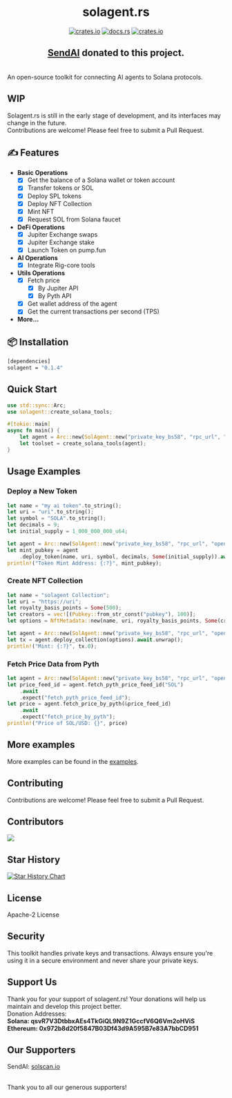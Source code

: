<div align="center">

# solagent.rs   
  [<img alt="crates.io" src="https://img.shields.io/crates/v/solagent?style=for-the-badge&logo=rust">](https://crates.io/crates/solagent)
  [<img alt="docs.rs" src="https://img.shields.io/docsrs/solagent?style=for-the-badge&logo=docs.rs">](https://docs.rs/solagent)
  [<img alt="crates.io" src="https://img.shields.io/crates/d/solagent?style=for-the-badge&logo=rust">](https://crates.io/crates/solagent)
  
  ## [SendAI](https://www.sendai.fun/) donated to this project.
</div>

</br>
An open-source toolkit for connecting AI agents to Solana protocols.

## WIP
Solagent.rs is still in the early stage of development, and its interfaces may change in the future.  
Contributions are welcome! Please feel free to submit a Pull Request.

## ✍️  Features
- **Basic Operations**  
    - [x] Get the balance of a Solana wallet or token account
    - [x] Transfer tokens or SOL 
    - [x] Deploy SPL tokens
    - [x] Deploy NFT Collection
    - [x] Mint NFT 
    - [x] Request SOL from Solana faucet

- **DeFi Operations**
    - [x] Jupiter Exchange swaps
    - [x] Jupiter Exchange stake
    - [x] Launch Token on pump.fun

- **AI Operations**
    - [x] Integrate Rig-core tools

- **Utils Operations**
    - [x] Fetch price
        - [x] By Jupiter API
        - [x] By Pyth API
    - [x] Get wallet address of the agent
    - [x] Get the current transactions per second (TPS)

- **More...**

## 📦 Installation

```bash
[dependencies]
solagent = "0.1.4"
```

## Quick Start
```rust
use std::sync::Arc;
use solagent::create_solana_tools;

#[tokio::main]
async fn main() {
    let agent = Arc::new(SolAgent::new("private_key_bs58", "rpc_url", "openai_api_key"));
    let toolset = create_solana_tools(agent);
}
```

## Usage Examples
### Deploy a New Token
```rust
let name = "my ai token".to_string();
let uri = "uri".to_string();
let symbol = "SOLA".to_string();
let decimals = 9;
let initial_supply = 1_000_000_000_u64;

let agent = Arc::new(SolAgent::new("private_key_bs58", "rpc_url", "openai_api_key"));
let mint_pubkey = agent
    .deploy_token(name, uri, symbol, decimals, Some(initial_supply)).await;
println!("Token Mint Address: {:?}", mint_pubkey);
```

### Create NFT Collection
```rust
let name = "solagent Collection";
let uri = "https://uri";
let royalty_basis_points = Some(500);
let creators = vec![(Pubkey::from_str_const("pubkey"), 100)];
let options = NftMetadata::new(name, uri, royalty_basis_points, Some(creators));

let agent = Arc::new(SolAgent::new("private_key_bs58", "rpc_url", "openai_api_key"));
let tx = agent.deploy_collection(options).await.unwrap();
println!("Mint: {:?}", tx.0);
```

### Fetch Price Data from Pyth
```rust
let agent = Arc::new(SolAgent::new("private_key_bs58", "rpc_url", "openai_api_key"));
let price_feed_id = agent.fetch_pyth_price_feed_id("SOL")
    .await
    .expect("fetch_pyth_price_feed_id");
let price = agent.fetch_price_by_pyth(&price_feed_id)
    .await
    .expect("fetch_price_by_pyth");
println!("Price of SOL/USD: {}", price)
```

## More examples
More examples can be found in the [examples](examples/).  

## Contributing

Contributions are welcome! Please feel free to submit a Pull Request.

## Contributors

<a href="https://github.com/zTgx/solagent.rs/graphs/contributors">
  <img src="https://contrib.rocks/image?repo=zTgx/solagent.rs" />
</a>

## Star History

[![Star History Chart](https://api.star-history.com/svg?repos=zTgx/solagent.rs&type=Date)](https://star-history.com/#zTgx/solagent.rs&Date)

## License

Apache-2 License

## Security

This toolkit handles private keys and transactions. Always ensure you're using it in a secure environment and never share your private keys.

## Support Us
Thank you for your support of solagent.rs! Your donations will help us maintain and develop this project better.  
Donation Addresses:  
**Solana: qsvR7V3DtbbxAEs4TkGiQL9N9Z1GccfV6Q6Vm2oHViS**  
**Ethereum: 0x972b8d20f5847B03Df43d9A595B7e83A7bbCD951**  

## Our Supporters  
SendAI: [solscan.io](https://solscan.io/tx/nf3B1zaTZcLuCLVTkLFHuTqjVjLUwXHkCnN3Tdm7PHSDunjJD6tZHYHgijJKbCcchHaxVYWM4uEgieQyLjRBCR4)  

</br>
Thank you to all our generous supporters!  

